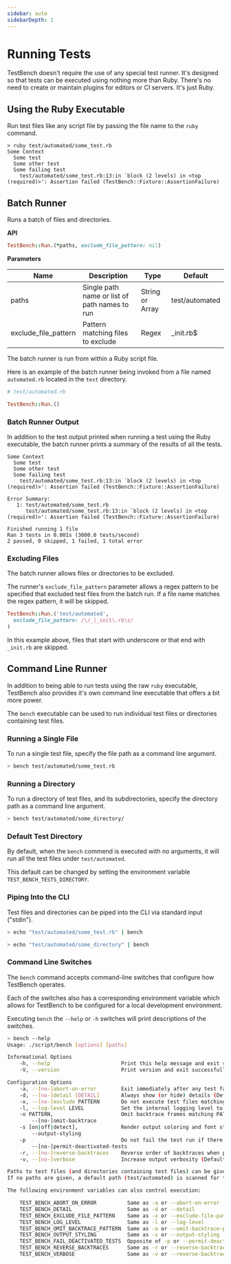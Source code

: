 ```yaml
---
sidebar: auto
sidebarDepth: 1
---
```


# Running Tests

TestBench doesn't require the use of any special test runner. It's designed so that tests can be executed using nothing more than Ruby. There's no need to create or maintain plugins for editors or CI servers. It's just Ruby.

## Using the Ruby Executable

Run test files like any script file by passing the file name to the `ruby` command.

```
> ruby test/automated/some_test.rb
Some Context
  Some test
  Some other test
  Some failing test
    test/automated/some_test.rb:13:in `block (2 levels) in <top (required)>': Assertion failed (TestBench::Fixture::AssertionFailure)
```

## Batch Runner

Runs a batch of files and directories.

**API**

```ruby
TestBench::Run.(*paths, exclude_file_pattern: nil)
```

**Parameters**

| Name | Description | Type | Default |
| --- | --- | --- | --- |
| paths | Single path name or list of path names to run | String or Array | test/automated |
| exclude_file_pattern | Pattern matching files to exclude | Regex | _init.rb$ |

The batch runner is run from within a Ruby script file.

Here is an example of the batch runner being invoked from a file named `automated.rb` located in the `test` directory.

```ruby
# test/automated.rb

TestBench::Run.()
```

### Batch Runner Output

In addition to the test output printed when running a test using the Ruby executable, the batch runner prints a summary of the results of all the tests.

```
Some Context
  Some test
  Some other test
  Some failing test
    test/automated/some_test.rb:13:in `block (2 levels) in <top (required)>': Assertion failed (TestBench::Fixture::AssertionFailure)

Error Summary:
   1: test/automated/some_test.rb
      test/automated/some_test.rb:13:in `block (2 levels) in <top (required)>': Assertion failed (TestBench::Fixture::AssertionFailure)

Finished running 1 file
Ran 3 tests in 0.001s (3000.0 tests/second)
2 passed, 0 skipped, 1 failed, 1 total error
```

### Excluding Files

The batch runner allows files or directories to be excluded.

The runner's `exclude_file_pattern` parameter allows a regex pattern to be specified that excluded test files from the batch run. If a file name matches the regex pattern, it will be skipped.

``` ruby
TestBench::Run.('test/automated',
  exclude_file_pattern: /\/_|_init\.rb\z/
)
```

In this example above, files that start with underscore or that end with `_init.rb` are skipped.

## Command Line Runner

In addition to being able to run tests using the raw `ruby` executable, TestBench also provides it's own command line executable that offers a bit more power.

The `bench` executable can be used to run individual test files or directories containing test files.

### Running a Single File

To run a single test file, specify the file path as a command line argument.

``` bash
> bench test/automated/some_test.rb
```

### Running a Directory

To run a directory of test files, and its subdirectories, specify the directory path as a command line argument.

``` bash
> bench test/automated/some_directory/
```

### Default Test Directory

By default, when the `bench` commend is executed with no arguments, it will run all the test files under `test/automated`.

This default can be changed by setting the environment variable `TEST_BENCH_TESTS_DIRECTORY`.

### Piping Into the CLI

Test files and directories can be piped into the CLI via standard input ("stdin").

``` bash
> echo "test/automated/some_test.rb" | bench

> echo "test/automated/some_directory" | bench
```

### Command Line Switches

The `bench` command accepts command-line switches that configure how TestBench operates.

Each of the switches also has a corresponding environment variable which allows for TestBench to be configured for a local development environment.

Executing `bench` the `--help` or `-h` switches will print descriptions of the switches.

``` bash
> bench --help
Usage: ./script/bench [options] [paths]

Informational Options
    -h, --help                       Print this help message and exit successfully
    -V, --version                    Print version and exit successfully

Configuration Options
    -a, --[no-]abort-on-error        Exit immediately after any test failure or error (Default: off)
    -d, --[no-]detail [DETAIL]       Always show (or hide) details (Default: failure)
    -x, --[no-]exclude PATTERN       Do not execute test files matching PATTERN (Default: /_init.rb$/)
    -l, --log-level LEVEL            Set the internal logging level to LEVEL (Default: fatal)
    -o PATTERN,                      Omit backtrace frames matching PATTERN (Default: /test_bench/)
        --[no-]omit-backtrace
    -s [on|off|detect],              Render output coloring and font styling escape codes (Default: detect)
        --output-styling
    -p                               Do not fail the test run if there are deactivated tests or contexts, e.g. _test or _context (Default: off)
        --[no-]permit-deactivated-tests
    -r, --[no-]reverse-backtraces    Reverse order of backtraces when printing errors (Default: off)
    -v, --[no-]verbose               Increase output verbosity (Default: off)

Paths to test files (and directories containing test files) can be given after any command line arguments or via STDIN (or both).
If no paths are given, a default path (test/automated) is scanned for test files.

The following environment variables can also control execution:

    TEST_BENCH_ABORT_ON_ERROR          Same as -a or --abort-on-error
    TEST_BENCH_DETAIL                  Same as -d or --detail
    TEST_BENCH_EXCLUDE_FILE_PATTERN    Same as -x or --exclude-file-pattern
    TEST_BENCH_LOG_LEVEL               Same as -l or --log-level
    TEST_BENCH_OMIT_BACKTRACE_PATTERN  Same as -o or --omit-backtrace-pattern
    TEST_BENCH_OUTPUT_STYLING          Same as -s or --output-styling
    TEST_BENCH_FAIL_DEACTIVATED_TESTS  Opposite of -p or --permit-deactivated-tests
    TEST_BENCH_REVERSE_BACKTRACES      Same as -r or --reverse-backtraces
    TEST_BENCH_VERBOSE                 Same as -v or --reverse-backtraces

```
